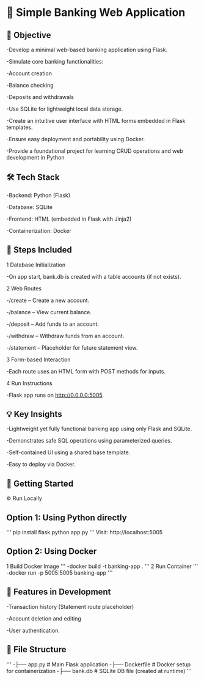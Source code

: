 # 🏦 Simple Banking Web Application
## 📌 Objective
-Develop a minimal web-based banking application using Flask.

-Simulate core banking functionalities:

-Account creation

-Balance checking

-Deposits and withdrawals

-Use SQLite for lightweight local data storage.

-Create an intuitive user interface with HTML forms embedded in Flask templates.

-Ensure easy deployment and portability using Docker.

-Provide a foundational project for learning CRUD operations and web development in Python
## 🛠️ Tech Stack
-Backend: Python (Flask)

-Database: SQLite

-Frontend: HTML (embedded in Flask with Jinja2)

-Containerization: Docker
## 🧩 Steps Included
1 Database Initialization

-On app start, bank.db is created with a table accounts (if not exists).

2 Web Routes

-/create – Create a new account.

-/balance – View current balance.

-/deposit – Add funds to an account.

-/withdraw – Withdraw funds from an account.

-/statement – Placeholder for future statement view.

3 Form-based Interaction

-Each route uses an HTML form with POST methods for inputs.

4 Run Instructions

-Flask app runs on http://0.0.0.0:5005.
## 💡 Key Insights
-Lightweight yet fully functional banking app using only Flask and SQLite.

-Demonstrates safe SQL operations using parameterized queries.

-Self-contained UI using a shared base template.

-Easy to deploy via Docker.
## 🚀 Getting Started
⚙️ Run Locally
## Option 1: Using Python directly
'''
pip install flask
python app.py
'''
Visit: http://localhost:5005
## Option 2: Using Docker
1 Build Docker Image
'''
-docker build -t banking-app .
'''
2 Run Container
'''
-docker run -p 5005:5005 banking-app
''' 
## 🧪 Features in Development
-Transaction history (Statement route placeholder)

-Account deletion and editing

-User authentication.
## 📁 File Structure
'''
-├── app.py         # Main Flask application
-├── Dockerfile     # Docker setup for containerization
-├── bank.db        # SQLite DB file (created at runtime)
'''


